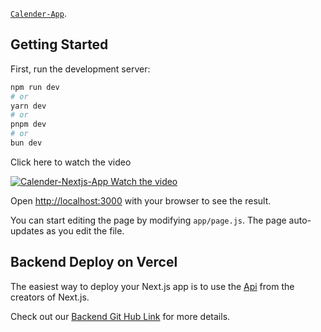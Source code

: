  [`Calender-App`](https://calender-next-js.vercel.app/).

## Getting Started

First, run the development server:

```bash
npm run dev
# or
yarn dev
# or
pnpm dev
# or
bun dev
```

Click here to watch the video

[![Calender-Nextjs-App Watch the video](https://miro.medium.com/v2/resize:fit:828/format:webp/1*NnYShDqQicLzQKodhGz2Cg.png)](https://www.canva.com/design/DAGC1KFAQng/rdYgwnrsUFaIQVTGfbYHGQ/watch)

Open [http://localhost:3000](http://localhost:3000) with your browser to see the result.

You can start editing the page by modifying `app/page.js`. The page auto-updates as you edit the file.


## Backend Deploy on Vercel

The easiest way to deploy your Next.js app is to use the [Api](https://calender-backend-eight.vercel.app/) from the creators of Next.js.

Check out our [Backend Git Hub Link](https://github.com/rohitchourey0809/calender-backend) for more details.
